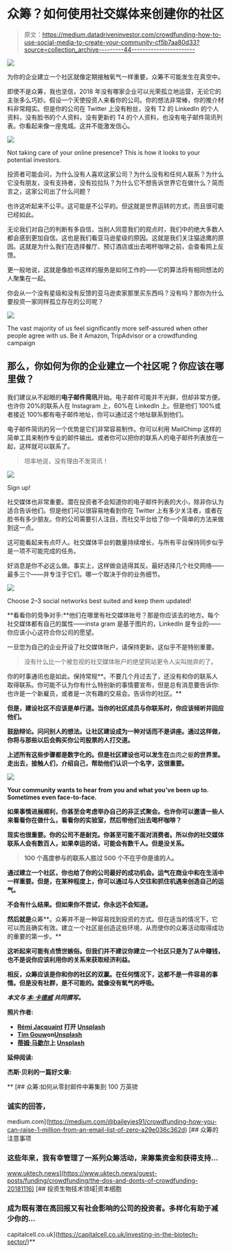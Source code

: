 # 众筹？如何使用社交媒体来创建你的社区

> 原文：<https://medium.datadriveninvestor.com/crowdfunding-how-to-use-social-media-to-create-your-community-cf5b7aa80d33?source=collection_archive---------44----------------------->

![](img/3409e31841e652018b862a41d6ca926f.png)

为你的企业建立一个社区就像定期接触氧气一样重要。众筹不可能发生在真空中。

即使不是众筹，我也坚信，2018 年没有哪家企业可以光荣孤立地运营，无论它的主张多么巧妙。假设一个天使投资人来看你的公司。你的想法非常棒，你的推介材料非常翔实。但是你的公司在 Twitter 上没有粉丝，没有 T2 的 LinkedIn 的个人资料，没有脸书的个人资料，没有更新的 T4 的个人资料，也没有电子邮件简讯列表。你看起来像一座鬼城。这并不能激发信心。

![](img/62d0905aede62731c4520c90aecba797.png)

Not taking care of your online presence? This is how it looks to your potential investors.

投资者可能会问，为什么没有人喜欢这家公司？为什么没有和任何人联系？为什么它没有朋友，没有支持者，没有拉拉队？为什么它不想告诉世界它在做什么？简而言之，这家公司出了什么问题？

也许这听起来不公平。这可能是不公平的。但这就是世界运转的方式，而且很可能已经如此。

无论我们对自己的判断有多自信，当别人同意我们的观点时，我们中的绝大多数人都会感到更加自信。这也是我们看亚马逊星级的原因。这就是我们关注猫途鹰的原因。这就是为什么我们在选择餐厅、预订酒店或出去喝杯咖啡之前，会查看网上反馈。

更一般地说，这就是像脸书这样的服务是如何工作的——它的算法将有相同想法的人聚集在一起。

你会从一个没有星级和没有反馈的亚马逊卖家那里买东西吗？没有吗？那你为什么要投资一家同样孤立存在的公司呢？

![](img/21b67f8ad4585a0079190ab6ef765eb2.png)

The vast majority of us feel significantly more self-assured when other people agree with us. Be it Amazon, TripAdvisor or a crowdfunding campaign

## 那么，你如何为你的企业建立一个社区呢？你应该在哪里做？

我们建议从不起眼的**电子邮件简讯**开始。电子邮件可能并不光鲜，但却非常方便。也许你 20%的联系人在 Instagram 上，60%在 LinkedIn 上。但是他们 100%或者接近 100%都有电子邮件地址，你可以通过这个地址联系到他们。

电子邮件简讯的另一个优势是它们非常容易制作。你可以利用 MailChimp 这样的简单工具来制作专业的邮件输出。或者你可以把你的联系人的电子邮件列表放在一起，这样就可以联系了。

> 坦率地说，没有理由不发简讯！

![](img/5f96630c2623a5690a2a37741a821e36.png)

Sign up!

社交媒体也非常重要。潜在投资者不会知道你的电子邮件列表的大小，除非你认为适合告诉他们。但是他们可以很容易地看到你在 Twitter 上有多少关注者，或者在脸书有多少朋友。你的公司需要引人注目，而社交平台给了你一个简单的方法来做到这一点。

这可能看起来有点吓人。社交媒体平台的数量持续增长，与所有平台保持同步似乎是一项不可能完成的任务。

好消息是你不必这么做。事实上，这样做会适得其反。最好选择几个社交网络——最多三个——并专注于它们。哪一个取决于你的业务细节。

![](img/74b3d27de33cfe9916141ff20eeccfdb.png)

Choose 2–3 social networks best suited and keep them updated!

**看看你的竞争对手:**他们在哪里有社交媒体账号？那是你应该去的地方。每个社交媒体都有自己的属性——insta gram 是基于图片的，LinkedIn 是专业的——你应该小心这符合你公司的愿望。

一旦您为自己的企业开设了社交媒体账户，请保持更新。这似乎不是特别重要。

> 没有什么比一个被忽视的社交媒体账户的绝望网站更令人尖叫抛弃的了。

你的时事通讯也是如此。保持常规**。不要几个月过去了，还没有和你的联系人取得联系。你可能不认为你有什么特别新的事情要宣布，但是总有消息要告诉你:也许是一个新雇员，或者是一次有趣的交易会。告诉你的社区。**

**但是，建设社区不应该是单行道。当你的社区成员与你联系时，你应该倾听并回应他们。**

**鼓励辩论。问问别人的想法。让社区建设成为一种对话而不是讲座。通过这样做，你将与那些以后会购买你公司股票的人打交道。**

**上述所有这些步骤都是数字化的。但是社区建设也可以发生在**血肉之躯**的世界里。走出去，接触人们，介绍自己，帮助他们认识一个名字，这很重要。**

**![](img/1d50a55471b673eb59faa51bdfeeeb21.png)**

**Your community wants to hear from you and what you’ve been up to. Sometimes even face-to-face.**

**如果事情进展顺利，你甚至会考虑举办自己的非正式聚会。也许你可以邀请一些人来看看你在做什么，看看你的实验室，然后带他们出去喝杯咖啡？**

**现实也很重要。你的公司不是耐克。你甚至可能不面对消费者。所以你的社交媒体联系人会有数百人，如果幸运的话，可能会有数千人。但是没关系。**

> **100 个高度参与的联系人胜过 500 个不在乎你是谁的人。**

**通过建立一个社区，你也给了你的公司最好的成功机会。运气在商业中和在生活中一样重要。但是，在某种程度上，你可以通过与人交往和抓住机遇来创造自己的运气。**

**不会有什么结果。但如果你不尝试，你永远不会知道。**

**然后就是**众筹**。众筹并不是一种容易找到投资的方式。但在适当的情况下，它可以而且确实有效。建立一个社区是创造这些环境，从而使你的众筹活动取得成功的重要的第一步。**

**这听起来可能有点愤世嫉俗。但我们并不建议你建立一个社区只是为了从中赚钱，也不是说你应该利用你的关系来获取经济利益。**

**相反，众筹应该是你和你的社区的双赢。在任何情况下，这都不是一件容易的事情。但是没有社群，是不可能的。就像没有氧气的呼吸。**

***本文与* [*本·卡德威*](https://www.linkedin.com/in/ben-cardew-3695389/) *共同撰写。***

****照片作者:****

*   **[Rémi Jacquaint](https://unsplash.com/photos/CCIsZRL8X5U?utm_source=unsplash&utm_medium=referral&utm_content=creditCopyText) 打开 [Unsplash](https://unsplash.com/search/photos/amazon-rating?utm_source=unsplash&utm_medium=referral&utm_content=creditCopyText)**
*   **[Tim Gouw](https://unsplash.com/photos/bwki71ap-y8?utm_source=unsplash&utm_medium=referral&utm_content=creditCopyText)on[Unsplash](https://unsplash.com/search/photos/meet-greet-business?utm_source=unsplash&utm_medium=referral&utm_content=creditCopyText)**
*   **[蒂姆·马歇尔](https://unsplash.com/photos/cAtzHUz7Z8g?utm_source=unsplash&utm_medium=referral&utm_content=creditCopyText)上 [Unsplash](https://unsplash.com/search/photos/community?utm_source=unsplash&utm_medium=referral&utm_content=creditCopyText)**

****延伸阅读:****

**杰斯·贝利的一篇好文章:**

**[](https://medium.com/@baileyjes91/crowdfunding-how-you-can-raise-1-million-from-an-email-list-of-zero-a29e036c362d) [## 众筹:如何从零封邮件中筹集到 100 万英镑

### 诚实的回答，

medium.com](https://medium.com/@baileyjes91/crowdfunding-how-you-can-raise-1-million-from-an-email-list-of-zero-a29e036c362d) [](https://www.uktech.news/guest-posts/funding/crowdfunding/the-dos-and-donts-of-crowdfunding-20181116) [## 众筹的注意事项

### 这些年来，我有幸管理了一系列众筹活动，来筹集资金和获得支持…

www.uktech.news](https://www.uktech.news/guest-posts/funding/crowdfunding/the-dos-and-donts-of-crowdfunding-20181116) [](https://capitalcell.co.uk/investing-in-the-biotech-sector/) [## 投资生物技术领域|资本细胞

### 成为既有潜在高回报又有社会影响的公司的投资者。多样化有助于减少你的…

capitalcell.co.uk](https://capitalcell.co.uk/investing-in-the-biotech-sector/)**